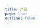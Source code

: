```yaml
---
title: 产品
page: true
outline: false
---
```


<script setup>
import AllProducts from '../AllProducts.vue'
</script>

<AllProducts category="控制配件,定位器" />
